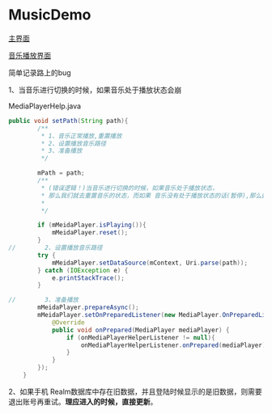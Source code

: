 # MusicDemo

[主界面](https://sm.ms/image/g1pMeq42YZfhxSN)

[音乐播放界面](https://sm.ms/image/a9QRkBvcyIfhKjV)

简单记录路上的bug

1、当音乐进行切换的时候，如果音乐处于播放状态会崩

MediaPlayerHelp.java

```java
public void setPath(String path){
        /**
         * 1、音乐正常播放,重置播放
         * 2、设置播放音乐路径
         * 3、准备播放
         */

        mPath = path;
        /**
         * (错误逻辑！)当音乐进行切换的时候，如果音乐处于播放状态，
         * 那么我们就去重置音乐的状态，而如果 音乐没有处于播放状态的话(暂停),那么就不去重置播放状态
         *
         */

        if (mMeidaPlayer.isPlaying()){
            mMeidaPlayer.reset();
        }
//        2、设置播放音乐路径
        try {
            mMeidaPlayer.setDataSource(mContext, Uri.parse(path));
        } catch (IOException e) {
            e.printStackTrace();
        }

//        3、准备播放
        mMeidaPlayer.prepareAsync();
        mMeidaPlayer.setOnPreparedListener(new MediaPlayer.OnPreparedListener() {
            @Override
            public void onPrepared(MediaPlayer mediaPlayer) {
                if (onMediaPlayerHelperListener != null){
                    onMediaPlayerHelperListener.onPrepared(mediaPlayer);
                }
            }
        });
    }
```

2、如果手机 Realm数据库中存在旧数据，并且登陆时候显示的是旧数据，则需要退出账号再重试。**理应进入的时候，直接更新**。